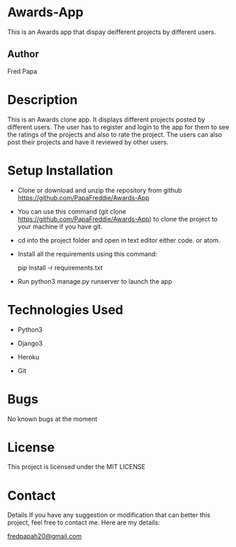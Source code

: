 # Awards-App
This is an Awards app that dispay deifferent projects by different users.
## Author
Fred Papa

# Description
This is an Awards clone app. It displays different projects posted by different users. The user has to register and login to the app for them to see the ratings of the projects and also to rate the project. The users can also post their projects and have it reviewed by other users. 

# Setup Installation
- Clone or download and unzip the repository from github https://github.com/PapaFreddie/Awards-App

- You can use this command (git clone https://github.com/PapaFreddie/Awards-App) to clone the project to your machine if you have git.

- cd into the project folder and open in text editor either code. or atom.

- Install all the requirements using this command:

  pip install -r requirements.txt

- Run python3 manage.py runserver to launch the app

# Technologies Used
- Python3

- Django3

- Heroku

- Git

# Bugs
No known bugs at the moment

# License
 This project is licensed under the MIT LICENSE

# Contact 
Details If you have any suggestion or modification that can better this project, feel free to contact me. Here are my details:

fredpapah20@gmail.com